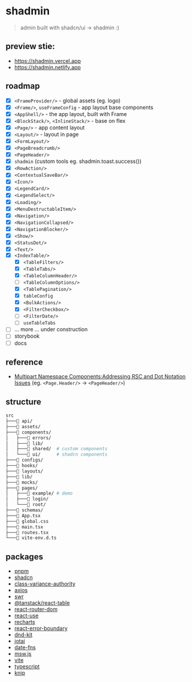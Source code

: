 # shadmin

> admin built with shadcn/ui -> shadmin :)

## preview stie:

- https://shadmin.vercel.app
- https://shadmin.netlify.app

## roadmap

- [x] `<FrameProvider/>` - global assets (eg. logo)
- [x] `<Frame/>`, `useFrameConfig` - app layout base components
- [x] `<AppShell/>` - the app layout, built with Frame
- [x] `<BlockStack/>`, `<InlineStack/>` - base on flex
- [x] `<Page/>` - app content layout
- [x] `<Layout/>` - layout in page
- [x] `<FormLayout/>`
- [x] `<PageBreadcrumb/>`
- [x] `<PageHeader/>`
- [x] `shadmin` (custom tools eg. shadmin.toast.success())
- [x] `<RowAction/>`
- [x] `<ContextualSaveBar/>`
- [x] `<Icon/>`
- [x] `<LegendCard/>`
- [x] `<LegendSelect/>`
- [x] `<Loading/>`
- [x] `<MenuDestructableItem/>`
- [x] `<Navigation/>`
- [x] `<NavigationCollapsed/>`
- [x] `<NavigationBlocker/>`
- [x] `<Show/>`
- [x] `<StatusDot/>`
- [x] `<Text/>`
- [x] `<IndexTable/>`
  - [x] `<TableFilters/>`
  - [x] `<TableTabs/>`
  - [x] `<TableColumnHeader/>`
  - [ ] `<TableColumnOptions/>`
  - [x] `<TablePagination/>`
  - [x] `tableConfig`
  - [x] `<BulkActions/>`
  - [x] `<FilterCheckbox/>`
  - [ ] `<FilterDate/>`
  - [ ] `useTableTabs`
- [ ] ... more ... under construction
- [ ] storybook
- [ ] docs

## reference

- [Multipart Namespace Components:Addressing RSC and Dot Notation Issues](https://ivicabatinic.from.hr/posts/multipart-namespace-components-addressing-rsc-and-dot-notation-issues) (eg. `<Page.Header/>` -> `<PageHeader/>`)

## structure

```bash
src
├───📁 api/
├───📁 assets/
├───📁 components/
│   ├───📁 errors/
│   ├───📁 lib/
│   ├───📁 shared/  # custom components
│   └───📁 ui/      # shadcn components
├───📁 configs/
├───📁 hooks/
├───📁 layouts/
├───📁 lib/
├───📁 mocks/
├───📁 pages/
│   ├───📁 example/ # demo
│   ├───📁 login/
│   └───📁 root/
├───📁 schemas/
├───📄 App.tsx
├───📄 global.css
├───📄 main.tsx
├───📄 routes.tsx
└───📄 vite-env.d.ts

```

## packages

- [pnpm](https://pnpm.io/)
- [shadcn](https://ui.shadcn.com/)
- [class-variance-authority](https://cva.style/docs)
- [axios](https://github.com/axios/axios)
- [swr](https://swr.vercel.app/)
- [@tanstack/react-table](https://tanstack.com/table/latest)
- [react-router-dom](https://reactrouter.com/en/main)
- [react-use](https://github.com/streamich/react-use)
- [recharts](https://recharts.org/)
- [react-error-boundary](https://github.com/bvaughn/react-error-boundary)
- [dnd-kit](https://dndkit.com/)
- [jotai](https://jotai.org/)
- [date-fns](https://date-fns.org/)
- [msw.js](https://mswjs.io/)
- [vite](https://vitejs.dev/)
- [typescript](https://www.typescriptlang.org/)
- [knip](https://knip.dev/)
